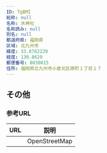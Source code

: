 ```yaml
---
ID: TgBMI
総称: null
名称: 水神社
名称読み: null
別名: null
都道府県: 福岡県
区域: 北九州市
緯度: 33.8762229
経度: 130.8629
郵便番号: 8030815
住所: 福岡県北九州市小倉北区原町１丁目１７
---
```


## その他

### 参考URL

| URL | 説明          |
| --- | ------------- |
|     | OpenStreetMap |
